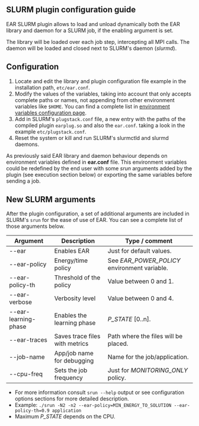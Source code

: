 SLURM plugin configuration guide
--------------------------------
EAR SLURM plugin allows to load and unload dynamically both the EAR library and daemon for a SLURM job, if the enabling argument is set.

The library will be loaded over each job step, intercepting all MPI calls. The daemon will be loaded and closed next to SLURM's daemon (*slurmd*).

Configuration
-------------
1) Locate and edit the library and plugin configuration file example in the installation path, `etc/ear.conf`.
2) Modify the values of the variables, taking into account that only accepts complete paths or names, not appending from other environment variables like `$HOME`. You can find a complete list in [environment variables configuration page](https://github.com/BarcelonaSupercomputingCenter/EAR/blob/development/etc/README.md).
1) Add in SLURM's `plugstack.conf` file, a new entry with the paths of the compiled plugin `earplug.so` and also the `ear.conf`. taking a look in the example `etc/plugstack.conf`.
3) Reset the system or kill and run SLURM's slurmctld and slurmd daemons.

As previously said EAR library and daemon behaviour depends on environment variables defined in **ear.conf** file. This environment variables could be redefined by the end user with some *srun* arguments added by the plugin (see execution section below) or exporting the same variables before sending a job.

New SLURM arguments
-------------------
After the plugin configuration, a set of additional arguments are included in SLURM's `srun` for the ease of use of EAR. You can see a complete list of those arguments below.

| Argument               | Description                    | Type / comment                                              |
| ---------------------- | ------------------------------ | ----------------------------------------------------------- |
| --ear                  | Enables EAR                    | Just for default values.                                    |
| --ear-policy           | Energy/time policy             | See *EAR_POWER_POLICY* environment variable.                |
| --ear-policy-th        | Threshold of the policy        | Value between 0 and 1.                                      |
| --ear-verbose          | Verbosity level                | Value between 0 and 4.                                      |
| --ear-learning-phase   | Enables the learning phase     | *P_STATE* [0..n].                                           |
| --ear-traces           | Saves trace files with metrics | Path where the files will be placed.                        |
| --job-name             | App/job name for debugging     | Name for the job/application.                               |
| --cpu-freq             | Sets the job frequency         | Just for *MONITORING_ONLY* policy.                          |
* For more information consult `srun --help` output or see configuration options sections for more detailed description.
* Example: `./srun -N2 -n2 --ear-policy=MIN_ENERGY_TO_SOLUTION --ear-policy-th=0.9 application`
* Maximum *P_STATE* depends on the CPU.
